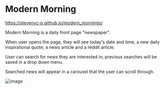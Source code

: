 # Modern Morning

https://stevenvc-p.github.io/modern_mornings/

Modern Morning is a daily front page "newspaper".

When user opens the page, they will see today's date and time, a new daily inspirational quote, a news article and a reddit article.

User can search for news they are interested in; previous searches will be saved in a drop down menu.

Searched news will appear in a carousel that the user can scroll through.

![image](https://user-images.githubusercontent.com/77998885/112904586-c5ab9e00-90ae-11eb-80a3-9e49d3567369.png)
